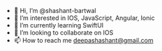 - 👋 Hi, I’m @shashant-bartwal
- 👀 I’m interested in IOS, JavaScript, Angular, Ionic
- 🌱 I’m currently learning SwiftUI
- 💞️ I’m looking to collaborate on IOS
- 📫 How to reach me deepashashant@gmail.com

<!---
shashant-bartwal/shashant-bartwal is a ✨ special ✨ repository because its `README.md` (this file) appears on your GitHub profile.
You can click the Preview link to take a look at your changes.
--->
